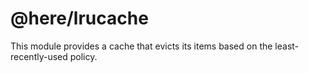 # @here/lrucache

This module provides a cache that evicts its items based on the least-recently-used policy.
